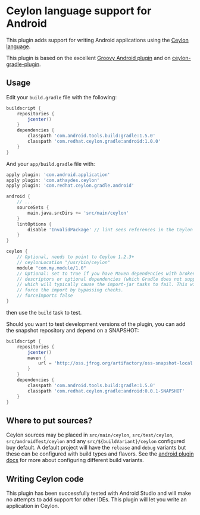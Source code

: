 Ceylon language support for Android
===================================

This plugin adds support for writing Android applications using the [Ceylon language](http://ceylon-lang.org).

This plugin is based on the excellent [Groovy Android plugin](https://github.com/groovy/groovy-android-gradle-plugin)
and on [ceylon-gradle-plugin](https://github.com/renatoathaydes/ceylon-gradle-plugin).

Usage
-----

Edit your `build.gradle` file with the following:

```groovy
buildscript {
    repositories {
        jcenter()
    }
    dependencies {
        classpath 'com.android.tools.build:gradle:1.5.0'
        classpath 'com.redhat.ceylon.gradle:android:1.0.0'
    }
}
```

And your `app/build.gradle` file with:

```groovy
apply plugin: 'com.android.application'
apply plugin: 'com.athaydes.ceylon'
apply plugin: 'com.redhat.ceylon.gradle.android'

android {
    // ...
    sourceSets {
        main.java.srcDirs += 'src/main/ceylon'
    }
    lintOptions {
        disable 'InvalidPackage' // lint sees references in the Ceylon jar to unavailable java classes
    }
}

ceylon {
    // Optional, needs to point to Ceylon 1.2.3+
    // ceylonLocation "/usr/bin/ceylon"
    module "com.my.module/1.0"
    // Optional: set to true if you have Maven dependencies with broken
    // descriptors or optional dependencies (which Gradle does not support),
    // which will typically cause the import-jar tasks to fail. This will
    // force the import by bypassing checks.
    // forceImports false
}
```

then use the `build` task to test.

Should you want to test development versions of the plugin, you can add the snapshot repository and depend on a SNAPSHOT:

```groovy
buildscript {
    repositories {
        jcenter()
        maven {
            url = 'http://oss.jfrog.org/artifactory/oss-snapshot-local'
        }
    }
    dependencies {
        classpath 'com.android.tools.build:gradle:1.5.0'
        classpath 'com.redhat.ceylon.gradle:android:0.0.1-SNAPSHOT'
    }
}
```

Where to put sources?
---------------------

Ceylon sources may be placed in `src/main/ceylon`, `src/test/ceylon`, `src/androidTest/ceylon` and any `src/${buildVariant}/ceylon` 
configured buy default. A default project will have the `release` and `debug` variants but these can be configured with build
types and flavors. See the [android plugin docs](https://sites.google.com/a/android.com/tools/tech-docs/new-build-system/user-guide#TOC-Build-Types)
for more about configuring different build variants.

Writing Ceylon code
-------------------

This plugin has been successfully tested with Android Studio and will make no attempts to add support for other IDEs.
This plugin will let you write an application in Ceylon.
